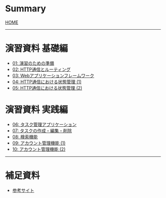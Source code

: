 # Summary
[HOME](index.md)

---
# 演習資料 基礎編
- [01: 演習のための準備](01_preliminary.md)
- [02: HTTP通信とルーティング](02_http_and_routing.md)
- [03: Webアプリケーションフレームワーク](03_web_application_framework.md)
- [04: HTTP通信における状態管理 (1)](04_state_management_v1.md)
- [05: HTTP通信における状態管理 (2)](05_state_management_v2.md)

# 演習資料 実践編
- [06: タスク管理アプリケーション](06_todolist.md)
- [07: タスクの作成・編集・削除](07_task_management.md)
- [08: 検索機能](08_search.md)
- [09: アカウント管理機能 (1)]()
- [10: アカウント管理機能 (2)]()

---
# 補足資料
- [参考サイト](XX_reference.md)
<!--
- [スタイル指定とCSS]()
- [JavaScriptを使用した動的ページ]()
-->
